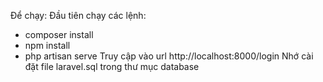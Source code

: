 Để chạy:
Đầu tiên chạy các lệnh: 
- composer install
- npm install
- php artisan serve
Truy cập vào url http://localhost:8000/login
Nhớ cài đặt file laravel.sql trong thư mục database
